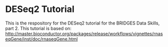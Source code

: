 # DESeq2 Tutorial
This is the respository for the DESeq2 tutorial for the BRIDGES Data Skills, part 2.
This tutorial is based on: http://master.bioconductor.org/packages/release/workflows/vignettes/rnaseqGene/inst/doc/rnaseqGene.html
